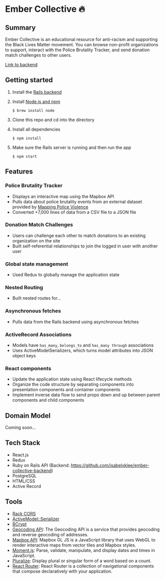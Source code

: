 Ember Collective 🔥
========================

## Summary
Ember Collective is an educational resource for anti-racism and supporting the Black Lives Matter movement. You can browse non-profit organizations to support, interact with the Police Brutality Tracker, and send donation match challenges to other users.

[Link to backend](https://github.com/isabelxklee/ember-collective-backend)

## Getting started
1. Install the [Rails backend](https://github.com/isabelxklee/ember-collective-backend)
2. Install [Node.js and npm](https://www.npmjs.com/get-npm)

    ```$ brew install node```
    
3. Clone this repo and cd into the directory
4. Install all dependencies

    ```$ npm install```

5. Make sure the Rails server is running and then run the app

    ```$ npm start```

## Features

### Police Brutality Tracker
* Displays an interactive map using the Mapbox API
* Pulls data about police brutality events from an external dataset provided by [Mapping Police Violence](https://mappingpoliceviolence.org)
* Converted +7,000 lines of data from a CSV file to a JSON file

### Donation Match Challenges
* Users can challenge each other to match donations to an existing organization on the site
* Built self-referential relationships to join the logged in user with another user

### Global state management
* Used Redux to globally manage the application state

### Nested Routing
* Built nested routes for...

### Asynchronous fetches
* Pulls data from the Rails backend using asynchronous fetches

### ActiveRecord Associations
* Models have `has_many`, `belongs_to` and `has_many through` associations
* Uses ActiveModelSerializers, which turns model attributes into JSON object keys

### React components
* Update the application state using React lifecycle methods
* Organize the code structure by separating components into presentation components and container components
* Implement inverse data flow to send props down and up between parent components and child components

## Domain Model
Coming soon...

## Tech Stack
* React.js
* Redux
* Ruby on Rails API (Backend: https://github.com/isabelxklee/ember-collective-backend)
* PostgreSQL
* HTML/CSS
* Active Record

## Tools
* [Rack CORS](https://github.com/cyu/rack-cors)
* [ActiveModel::Serializer](https://github.com/rails-api/active_model_serializers)
* [BCrypt](https://github.com/codahale/bcrypt-ruby)
* [Geocoding API](https://developers.google.com/maps/documentation/geocoding/start): The Geocoding API is a service that provides geocoding and reverse geocoding of addresses.
* [Mapbox API](https://docs.mapbox.com/mapbox-gl-js/api/): Mapbox GL JS is a JavaScript library that uses WebGL to render interactive maps from vector tiles and Mapbox styles.
* [Moment.js](https://momentjs.com): Parse, validate, manipulate, and display dates and times in JavaScript.
* [Pluralize](https://www.npmjs.com/package/react-pluralize): Display plural or singular form of a word based on a count.
* [React Router](https://reacttraining.com/react-router/web/guides/quick-start): React Router is a collection of navigational components that compose declaratively with your application.
